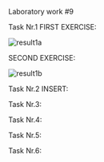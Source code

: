 Laboratory work #9

Task Nr.1 FIRST EXERCISE:

![result1a](https://user-images.githubusercontent.com/36602388/49337178-f337c800-f617-11e8-8e56-174465924bb4.jpg)

SECOND EXERCISE:

![result1b](https://user-images.githubusercontent.com/36602388/49337179-f337c800-f617-11e8-9024-ea23ffff48ae.jpg)

Task Nr.2 INSERT:



Task Nr.3:



Task Nr.4:



Task Nr.5:



Task Nr.6:





